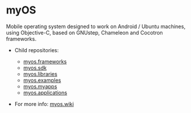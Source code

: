 # myOS

Mobile operating system designed to work on Android / Ubuntu machines, using Objective-C, based on GNUstep, Chameleon and Cocotron frameworks.

* Child repositories:
  * [myos.frameworks](https://github.com/amraboelela/myos.frameworks)
  * [myos.sdk](https://github.com/amraboelela/myos.sdk)
  * [myos.libraries](https://github.com/amraboelela/myos.libraries)
  * [myos.examples](https://github.com/amraboelela/myos.examples)
  * [myos.myapps](https://github.com/amraboelela/myos.myapps)
  * [myos.applications](https://github.com/amraboelela/myos.applications)
 
* For more info:
[myos.wiki](https://github.com/amraboelela/myos/wiki)
